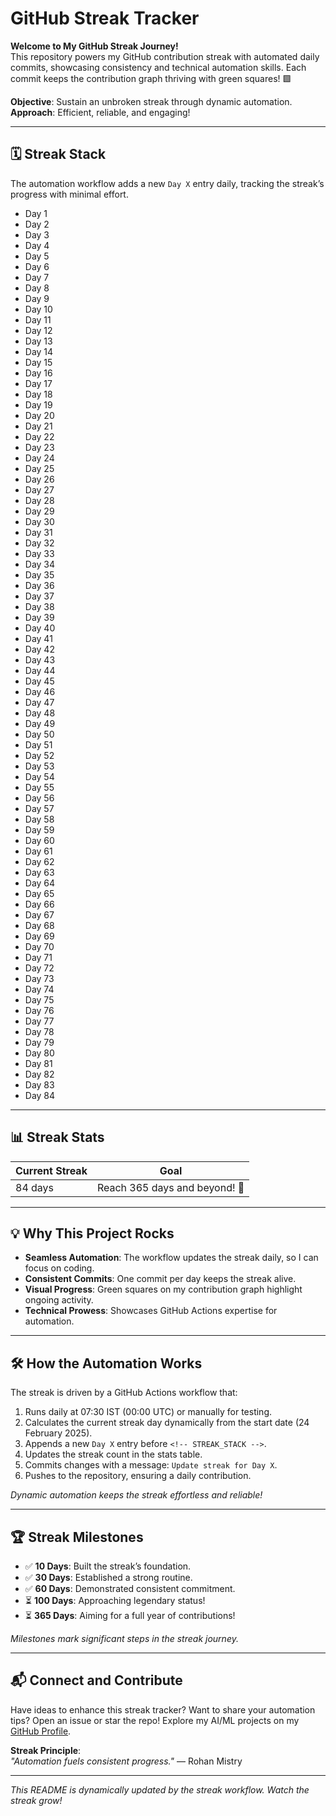 # GitHub Streak Tracker

**Welcome to My GitHub Streak Journey!**  
This repository powers my GitHub contribution streak with automated daily commits, showcasing consistency and technical automation skills. Each commit keeps the contribution graph thriving with green squares! 🟩  

**Objective**: Sustain an unbroken streak through dynamic automation.  
**Approach**: Efficient, reliable, and engaging!

---

## 🗓️ Streak Stack

The automation workflow adds a new `Day X` entry daily, tracking the streak’s progress with minimal effort.

- Day 1
- Day 2
- Day 3
- Day 4
- Day 5
- Day 6
- Day 7
- Day 8
- Day 9
- Day 10
- Day 11
- Day 12
- Day 13
- Day 14
- Day 15
- Day 16
- Day 17
- Day 18
- Day 19
- Day 20
- Day 21
- Day 22
- Day 23
- Day 24
- Day 25
- Day 26
- Day 27
- Day 28
- Day 29
- Day 30
- Day 31
- Day 32
- Day 33
- Day 34
- Day 35
- Day 36
- Day 37
- Day 38
- Day 39
- Day 40
- Day 41
- Day 42
- Day 43
- Day 44
- Day 45
- Day 46
- Day 47
- Day 48
- Day 49
- Day 50
- Day 51
- Day 52
- Day 53
- Day 54
- Day 55
- Day 56
- Day 57
- Day 58
- Day 59
- Day 60
- Day 61
- Day 62
- Day 63
- Day 64
- Day 65
- Day 66
- Day 67
- Day 68
- Day 69
- Day 70
- Day 71
- Day 72
- Day 73
- Day 74
- Day 75
- Day 76
- Day 77
- Day 78
- Day 79
- Day 80
- Day 81
- Day 82
- Day 83
- Day 84
<!-- STREAK_STACK -->

---

## 📊 Streak Stats

| **Current Streak** | **Goal** |
|--------------------|----------|
| 84 days | Reach 365 days and beyond! 🚀 |

---

## 💡 Why This Project Rocks

- **Seamless Automation**: The workflow updates the streak daily, so I can focus on coding.  
- **Consistent Commits**: One commit per day keeps the streak alive.  
- **Visual Progress**: Green squares on my contribution graph highlight ongoing activity.  
- **Technical Prowess**: Showcases GitHub Actions expertise for automation.

---

## 🛠️ How the Automation Works

The streak is driven by a GitHub Actions workflow that:
1. Runs daily at 07:30 IST (00:00 UTC) or manually for testing.
2. Calculates the current streak day dynamically from the start date (24 February 2025).
3. Appends a new `Day X` entry before `<!-- STREAK_STACK -->`.
4. Updates the streak count in the stats table.
5. Commits changes with a message: `Update streak for Day X`.
6. Pushes to the repository, ensuring a daily contribution.

*Dynamic automation keeps the streak effortless and reliable!*

---

## 🏆 Streak Milestones

- ✅ **10 Days**: Built the streak’s foundation.
- ✅ **30 Days**: Established a strong routine.
- ✅ **60 Days**: Demonstrated consistent commitment.
- ⏳ **100 Days**: Approaching legendary status!
- ⏳ **365 Days**: Aiming for a full year of contributions!

*Milestones mark significant steps in the streak journey.*

---

## 📬 Connect and Contribute

Have ideas to enhance this streak tracker? Want to share your automation tips? Open an issue or star the repo! Explore my AI/ML projects on my [GitHub Profile](https://github.com/rohanmistry231).

**Streak Principle**:  
*"Automation fuels consistent progress."* — Rohan Mistry

---

*This README is dynamically updated by the streak workflow. Watch the streak grow!*